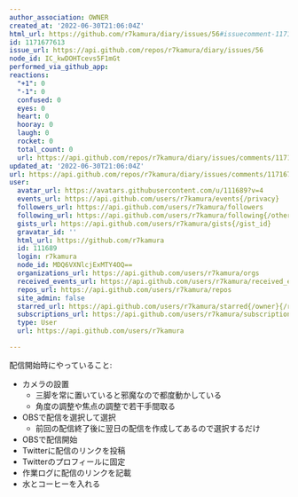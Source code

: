 ```yaml
---
author_association: OWNER
created_at: '2022-06-30T21:06:04Z'
html_url: https://github.com/r7kamura/diary/issues/56#issuecomment-1171677613
id: 1171677613
issue_url: https://api.github.com/repos/r7kamura/diary/issues/56
node_id: IC_kwDOHTcevs5F1mGt
performed_via_github_app: 
reactions:
  "+1": 0
  "-1": 0
  confused: 0
  eyes: 0
  heart: 0
  hooray: 0
  laugh: 0
  rocket: 0
  total_count: 0
  url: https://api.github.com/repos/r7kamura/diary/issues/comments/1171677613/reactions
updated_at: '2022-06-30T21:06:04Z'
url: https://api.github.com/repos/r7kamura/diary/issues/comments/1171677613
user:
  avatar_url: https://avatars.githubusercontent.com/u/111689?v=4
  events_url: https://api.github.com/users/r7kamura/events{/privacy}
  followers_url: https://api.github.com/users/r7kamura/followers
  following_url: https://api.github.com/users/r7kamura/following{/other_user}
  gists_url: https://api.github.com/users/r7kamura/gists{/gist_id}
  gravatar_id: ''
  html_url: https://github.com/r7kamura
  id: 111689
  login: r7kamura
  node_id: MDQ6VXNlcjExMTY4OQ==
  organizations_url: https://api.github.com/users/r7kamura/orgs
  received_events_url: https://api.github.com/users/r7kamura/received_events
  repos_url: https://api.github.com/users/r7kamura/repos
  site_admin: false
  starred_url: https://api.github.com/users/r7kamura/starred{/owner}{/repo}
  subscriptions_url: https://api.github.com/users/r7kamura/subscriptions
  type: User
  url: https://api.github.com/users/r7kamura

---
```

配信開始時にやっていること:

- カメラの設置
    - 三脚を常に置いていると邪魔なので都度動かしている
    - 角度の調整や焦点の調整で若干手間取る
- OBSで配信を選択して選択
    - 前回の配信終了後に翌日の配信を作成してあるので選択するだけ
- OBSで配信開始
- Twitterに配信のリンクを投稿
- Twitterのプロフィールに固定
- 作業ログに配信のリンクを記載
- 水とコーヒーを入れる